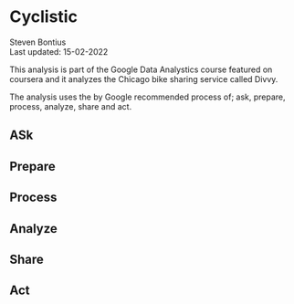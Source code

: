# Cyclistic
Steven Bontius
<br>Last updated: 15-02-2022

This analysis is part of the Google Data Analystics course featured on coursera and it analyzes the Chicago bike sharing service called Divvy. 

The analysis uses the by Google recommended process of; ask, prepare, process, analyze, share and act. 

## ASk
## Prepare
## Process
## Analyze
## Share
## Act